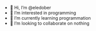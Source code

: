- 👋 Hi, I’m @eledober
- 👀 I’m interested in programming
- 🌱 I’m currently learning programmation
- 💞️ I’m looking to collaborate on nothing

<!---
eledober/eledober is a ✨ special ✨ repository because its `README.md` (this file) appears on your GitHub profile.
You can click the Preview link to take a look at your changes.
--->

